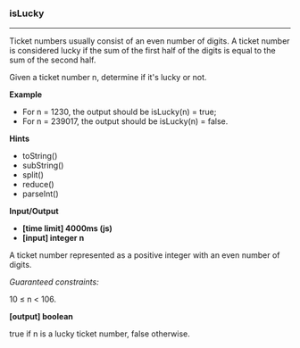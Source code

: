 ### isLucky
---
Ticket numbers usually consist of an even number of digits. A ticket number is considered lucky if the sum of the first half of the digits is equal to the sum of the second half.

Given a ticket number n, determine if it's lucky or not.

**Example**

- For n = 1230, the output should be
isLucky(n) = true;
- For n = 239017, the output should be
isLucky(n) = false.

**Hints**
-   toString()
-   subString()
-   split()
-   reduce()
-   parseInt()

**Input/Output**

- **[time limit] 4000ms (js)**
- **[input] integer n**

A ticket number represented as a positive integer with an even number of digits.

*Guaranteed constraints:*

10 ≤ n < 106.

**[output] boolean**

true if n is a lucky ticket number, false otherwise.